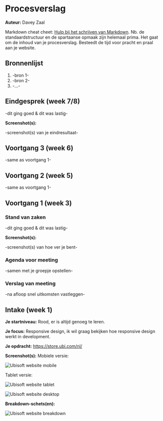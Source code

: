 # Procesverslag
**Auteur:** Davey Zaal

Markdown cheat cheet: [Hulp bij het schrijven van Markdown](https://github.com/adam-p/markdown-here/wiki/Markdown-Cheatsheet). Nb. de standaardstructuur en de spartaanse opmaak zijn helemaal prima. Het gaat om de inhoud van je procesverslag. Besteedt de tijd voor pracht en praal aan je website.



## Bronnenlijst
1. -bron 1-
2. -bron 2-
3. -...-



## Eindgesprek (week 7/8)

-dit ging goed & dit was lastig-

**Screenshot(s):**

-screenshot(s) van je eindresultaat-



## Voortgang 3 (week 6)

-same as voortgang 1-



## Voortgang 2 (week 5)

-same as voortgang 1-



## Voortgang 1 (week 3)

### Stand van zaken

-dit ging goed & dit was lastig-

**Screenshot(s):**

-screenshot(s) van hoe ver je bent-

### Agenda voor meeting

-samen met je groepje opstellen-

### Verslag van meeting

-na afloop snel uitkomsten vastleggen-



## Intake (week 1)

**Je startniveau:** Rood, er is altijd genoeg te leren.

**Je focus:** Responsive design, ik wil graag bekijken hoe responsive design werkt in development. 

**Je opdracht:** https://store.ubi.com/nl/

**Screenshot(s):**
Mobiele versie:

![Ubisoft website mobile](images/ubisoft-mobile.png)

Tablet versie:

![Ubisoft website tablet](images/ubisoft-tablet.png)

![Ubisoft website desktop](images/ubisoft-desktop.png)

**Breakdown-schets(en):**

![Ubisoft website breakdown](images/breakdown-schets-1.png)
